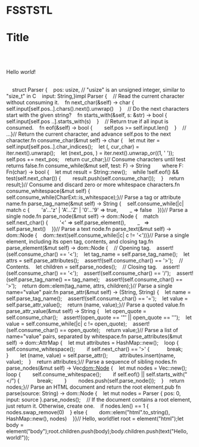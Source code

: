 # FSSTSTL<html>    <body>        <h1>Title</h1>        <div id="main" class="test">            <p>Hello <em>world</em>!</p>        </div>    </body></html>struct Parser {    pos: usize, // "usize" is an unsigned integer, similar to "size_t" in C    input: String,}impl Parser {    // Read the current character without consuming it.    fn next_char(&self) -> char {        self.input[self.pos..].chars().next().unwrap()    }    // Do the next characters start with the given string?    fn starts_with(&self, s: &str) -> bool {        self.input[self.pos ..].starts_with(s)    }    // Return true if all input is consumed.    fn eof(&self) -> bool {        self.pos >= self.input.len()    }    // …}// Return the current character, and advance self.pos to the next character.fn consume_char(&mut self) -> char {    let mut iter = self.input[self.pos..].char_indices();    let (, cur_char) = iter.next().unwrap();    let (next_pos, ) = iter.next().unwrap_or((1, ' '));    self.pos += next_pos;    return cur_char;}// Consume characters until test returns false.fn consume_while<F>(&mut self, test: F) -> String        where F: Fn(char) -> bool {    let mut result = String::new();    while !self.eof() && test(self.next_char()) {        result.push(self.consume_char());    }    return result;}// Consume and discard zero or more whitespace characters.fn consume_whitespace(&mut self) {    self.consume_while(CharExt::is_whitespace);}// Parse a tag or attribute name.fn parse_tag_name(&mut self) -> String {    self.consume_while(|c| match c {        'a'…'z' | 'A'…'Z' | '0'…'9' => true,        _ => false    })}// Parse a single node.fn parse_node(&mut self) -> dom::Node {    match self.next_char() {        '<' => self.parse_element(),        _   => self.parse_text()    }}// Parse a text node.fn parse_text(&mut self) -> dom::Node {    dom::text(self.consume_while(|c| c != '<'))}// Parse a single element, including its open tag, contents, and closing tag.fn parse_element(&mut self) -> dom::Node {    // Opening tag.    assert!(self.consume_char() == '<');    let tag_name = self.parse_tag_name();    let attrs = self.parse_attributes();    assert!(self.consume_char() == '>');    // Contents.    let children = self.parse_nodes();    // Closing tag.    assert!(self.consume_char() == '<');    assert!(self.consume_char() == '/');    assert!(self.parse_tag_name() == tag_name);    assert!(self.consume_char() == '>');    return dom::elem(tag_name, attrs, children);}// Parse a single name="value" pair.fn parse_attr(&mut self) -> (String, String) {    let name = self.parse_tag_name();    assert!(self.consume_char() == '=');    let value = self.parse_attr_value();    return (name, value);}// Parse a quoted value.fn parse_attr_value(&mut self) -> String {    let open_quote = self.consume_char();    assert!(open_quote == '"' || open_quote == '&#39;');    let value = self.consume_while(|c| c != open_quote);    assert!(self.consume_char() == open_quote);    return value;}// Parse a list of name="value" pairs, separated by whitespace.fn parse_attributes(&mut self) -> dom::AttrMap {    let mut attributes = HashMap::new();    loop {        self.consume_whitespace();        if self.next_char() == '>' {            break;        }        let (name, value) = self.parse_attr();        attributes.insert(name, value);    }    return attributes;}// Parse a sequence of sibling nodes.fn parse_nodes(&mut self) -> Vec<dom::Node> {    let mut nodes = Vec::new();    loop {        self.consume_whitespace();        if self.eof() || self.starts_with("</") {            break;        }        nodes.push(self.parse_node());    }    return nodes;}// Parse an HTML document and return the root element.pub fn parse(source: String) -> dom::Node {    let mut nodes = Parser { pos: 0, input: source }.parse_nodes();    // If the document contains a root element, just return it. Otherwise, create one.    if nodes.len() == 1 {        nodes.swap_remove(0)    } else {        dom::elem("html".to_string(), HashMap::new(), nodes)    }}// <html><body>Hello, world!</body></html>let root = element("html");let body = element("body");root.children.push(body);body.children.push(text("Hello, world!"));
